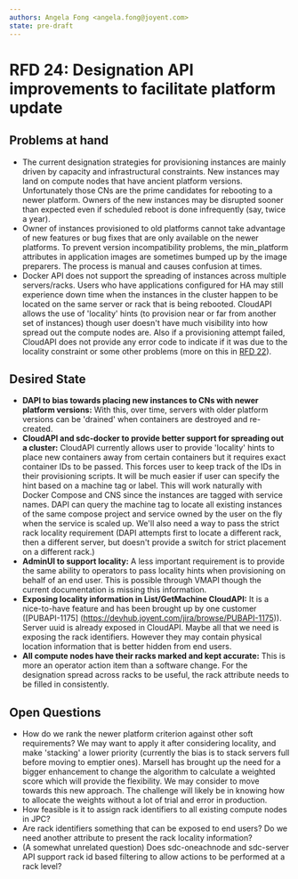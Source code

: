 ```yaml
---
authors: Angela Fong <angela.fong@joyent.com>
state: pre-draft
---
```


# RFD 24: Designation API improvements to facilitate platform update

## Problems at hand

- The current designation strategies for provisioning instances are mainly
  driven by capacity and infrastructural constraints. New instances may land
  on compute nodes that have ancient platform versions. Unfortunately those CNs
  are the prime candidates for rebooting to a newer platform. Owners of the
  new instances may be disrupted sooner than expected even if scheduled reboot
  is done infrequently (say, twice a year).
- Owner of instances provisioned to old platforms cannot take advantage of new
  features or bug fixes that are only available on the newer platforms. To
  prevent version incompatibility problems, the min_platform attributes in
  application images are sometimes bumped up by the image preparers. The process
  is manual and causes confusion at times.
- Docker API does not support the spreading of instances across multiple servers/racks.
  Users who have applications configured for HA may still experience down time when the
  instances in the cluster happen to be located on the same server or rack that is being
  rebooted. CloudAPI allows the use of 'locality' hints (to provision near or far
  from another set of instances) though user doesn't have much visibility into how
  spread out the compute nodes are. Also if a provisioning attempt failed, CloudAPI
  does not provide any error code to indicate if it was due to the locality constraint
  or some other problems (more on this in [RFD 22](https://github.com/joyent/rfd/tree/master/rfd/0022)).

## Desired State

- **DAPI to bias towards placing new instances to CNs with newer platform versions:**
  With this, over time, servers with older platform versions can be 'drained'
  when containers are destroyed and re-created.
- **CloudAPI and sdc-docker to provide better support for spreading out a cluster:**
  CloudAPI currently allows user to provide 'locality' hints to place new containers
  away from certain containers but it requires exact container IDs to be passed. This
  forces user to keep track of the IDs in their provisioning scripts. It will be much
  easier if user can specify the hint based on a machine tag or label. This will work
  naturally with Docker Compose and CNS since the instances are tagged with service
  names. DAPI can query the machine tag to locate all existing instances of the same
  compose project and service owned by the user on the fly when the service is scaled
  up. We'll also need a way to pass the strict rack locality requirement (DAPI attempts
  first to locate a different rack, then a different server, but doesn't provide a
  switch for strict placement on a different rack.)
- **AdminUI to support locality:**
  A less important requirement is to provide the same ability to operators to pass
  locality hints when provisioning on behalf of an end user. This is possible through
  VMAPI though the current documentation is missing this information.
- **Exposing locality information in List/GetMachine CloudAPI:**
  It is a nice-to-have feature and has been brought up by one customer ([PUBAPI-1175]
  (https://devhub.joyent.com/jira/browse/PUBAPI-1175)).
  Server uuid is already exposed in CloudAPI. Maybe all that we need is exposing the
  rack identifiers. However they may contain physical location information that is better
  hidden from end users.
- **All compute nodes have their racks marked and kept accurate:**
  This is more an operator action item than a software change. For the designation
  spread across racks to be useful, the rack attribute needs to be filled in
  consistently.

## Open Questions

- How do we rank the newer platform criterion against other soft requirements?
  We may want to apply it after considering locality, and make 'stacking' a lower
  priority (currently the bias is to stack servers full before moving to emptier ones).
  Marsell has brought up the need for a bigger enhancement to change the algorithm
  to calculate a weighted score which will provide the flexibility. We may consider
  to move towards this new approach. The challenge will likely be in knowing how to
  allocate the weights without a lot of trial and error in production.
- How feasible is it to assign rack identifiers to all existing compute nodes in JPC?
- Are rack identifiers something that can be exposed to end users? Do we need another
  attribute to present the rack locality information?
- (A somewhat unrelated question) Does sdc-oneachnode and sdc-server API support
  rack id based filtering to allow actions to be performed at a rack level?
